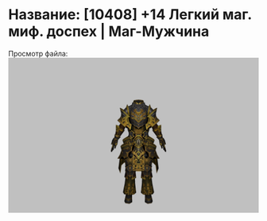 # Название: [10408] +14 Легкий маг. миф. доспех | Маг-Мужчина

Просмотр файла:
![p040023.png](p040023.png)